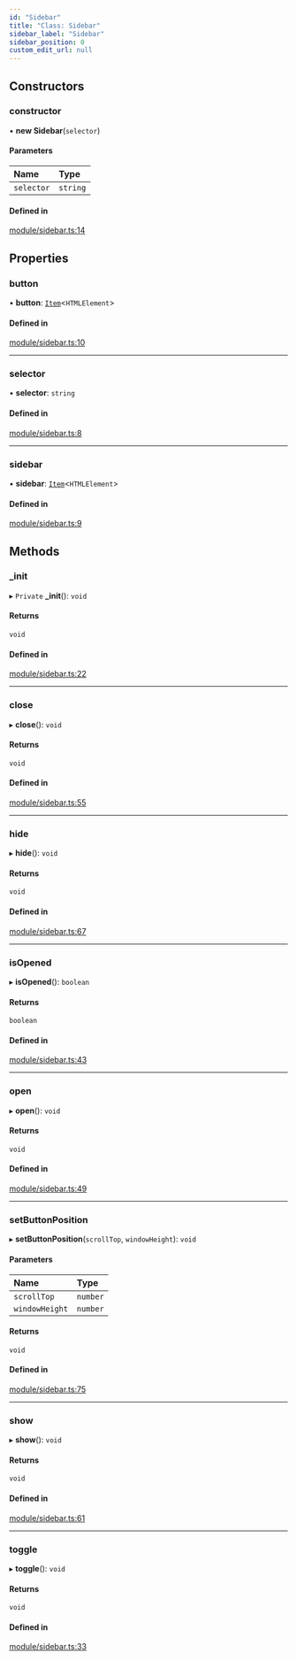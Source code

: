 ```yaml
---
id: "Sidebar"
title: "Class: Sidebar"
sidebar_label: "Sidebar"
sidebar_position: 0
custom_edit_url: null
---
```


## Constructors

### constructor

• **new Sidebar**(`selector`)

#### Parameters

| Name | Type |
| :------ | :------ |
| `selector` | `string` |

#### Defined in

[module/sidebar.ts:14](https://github.com/siposdani87/sui-js/blob/a88c06f/src/module/sidebar.ts#L14)

## Properties

### button

• **button**: [`Item`](Item.md)<`HTMLElement`\>

#### Defined in

[module/sidebar.ts:10](https://github.com/siposdani87/sui-js/blob/a88c06f/src/module/sidebar.ts#L10)

___

### selector

• **selector**: `string`

#### Defined in

[module/sidebar.ts:8](https://github.com/siposdani87/sui-js/blob/a88c06f/src/module/sidebar.ts#L8)

___

### sidebar

• **sidebar**: [`Item`](Item.md)<`HTMLElement`\>

#### Defined in

[module/sidebar.ts:9](https://github.com/siposdani87/sui-js/blob/a88c06f/src/module/sidebar.ts#L9)

## Methods

### \_init

▸ `Private` **_init**(): `void`

#### Returns

`void`

#### Defined in

[module/sidebar.ts:22](https://github.com/siposdani87/sui-js/blob/a88c06f/src/module/sidebar.ts#L22)

___

### close

▸ **close**(): `void`

#### Returns

`void`

#### Defined in

[module/sidebar.ts:55](https://github.com/siposdani87/sui-js/blob/a88c06f/src/module/sidebar.ts#L55)

___

### hide

▸ **hide**(): `void`

#### Returns

`void`

#### Defined in

[module/sidebar.ts:67](https://github.com/siposdani87/sui-js/blob/a88c06f/src/module/sidebar.ts#L67)

___

### isOpened

▸ **isOpened**(): `boolean`

#### Returns

`boolean`

#### Defined in

[module/sidebar.ts:43](https://github.com/siposdani87/sui-js/blob/a88c06f/src/module/sidebar.ts#L43)

___

### open

▸ **open**(): `void`

#### Returns

`void`

#### Defined in

[module/sidebar.ts:49](https://github.com/siposdani87/sui-js/blob/a88c06f/src/module/sidebar.ts#L49)

___

### setButtonPosition

▸ **setButtonPosition**(`scrollTop`, `windowHeight`): `void`

#### Parameters

| Name | Type |
| :------ | :------ |
| `scrollTop` | `number` |
| `windowHeight` | `number` |

#### Returns

`void`

#### Defined in

[module/sidebar.ts:75](https://github.com/siposdani87/sui-js/blob/a88c06f/src/module/sidebar.ts#L75)

___

### show

▸ **show**(): `void`

#### Returns

`void`

#### Defined in

[module/sidebar.ts:61](https://github.com/siposdani87/sui-js/blob/a88c06f/src/module/sidebar.ts#L61)

___

### toggle

▸ **toggle**(): `void`

#### Returns

`void`

#### Defined in

[module/sidebar.ts:33](https://github.com/siposdani87/sui-js/blob/a88c06f/src/module/sidebar.ts#L33)
